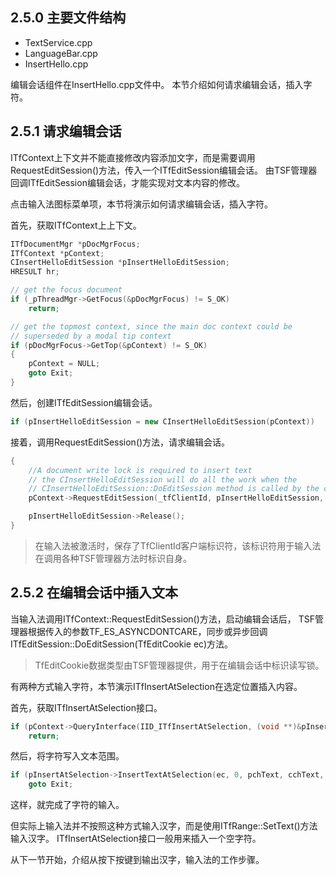 ## 2.5.0 主要文件结构

- TextService.cpp
- LanguageBar.cpp
- InsertHello.cpp

编辑会话组件在InsertHello.cpp文件中。
本节介绍如何请求编辑会话，插入字符。

## 2.5.1 请求编辑会话

ITfContext上下文并不能直接修改内容添加文字，而是需要调用RequestEditSession()方法，传入一个ITfEditSession编辑会话。
由TSF管理器回调ITfEditSession编辑会话，才能实现对文本内容的修改。

点击输入法图标菜单项，本节将演示如何请求编辑会话，插入字符。

首先，获取ITfContext上上下文。

```C++
ITfDocumentMgr *pDocMgrFocus;
ITfContext *pContext;
CInsertHelloEditSession *pInsertHelloEditSession;
HRESULT hr;

// get the focus document
if (_pThreadMgr->GetFocus(&pDocMgrFocus) != S_OK)
	return;

// get the topmost context, since the main doc context could be
// superseded by a modal tip context
if (pDocMgrFocus->GetTop(&pContext) != S_OK)
{
	pContext = NULL;
	goto Exit;
}
```

然后，创建ITfEditSession编辑会话。

```C++
if (pInsertHelloEditSession = new CInsertHelloEditSession(pContext))
```

接着，调用RequestEditSession()方法，请求编辑会话。

```C++
{
	//A document write lock is required to insert text
	// the CInsertHelloEditSession will do all the work when the
	// CInsertHelloEditSession::DoEditSession method is called by the context
	pContext->RequestEditSession(_tfClientId, pInsertHelloEditSession, TF_ES_READWRITE | TF_ES_ASYNCDONTCARE, &hr);

	pInsertHelloEditSession->Release();
}
```

>在输入法被激活时，保存了TfClientId客户端标识符，该标识符用于输入法在调用各种TSF管理器方法时标识自身。

## 2.5.2 在编辑会话中插入文本

当输入法调用ITfContext::RequestEditSession()方法，启动编辑会话后，
TSF管理器根据传入的参数TF_ES_ASYNCDONTCARE，同步或异步回调ITfEditSession::DoEditSession(TfEditCookie ec)方法。

>TfEditCookie数据类型由TSF管理器提供，用于在编辑会话中标识读写锁。

有两种方式输入字符，本节演示ITfInsertAtSelection在选定位置插入内容。

首先，获取ITfInsertAtSelection接口。

```C++
if (pContext->QueryInterface(IID_ITfInsertAtSelection, (void **)&pInsertAtSelection) != S_OK)
	return;
```

然后，将字符写入文本范围。

```C++
if (pInsertAtSelection->InsertTextAtSelection(ec, 0, pchText, cchText, &pRange) != S_OK)
	goto Exit;
```

这样，就完成了字符的输入。

但实际上输入法并不按照这种方式输入汉字，而是使用ITfRange::SetText()方法输入汉字。
ITfInsertAtSelection接口一般用来插入一个空字符。

从下一节开始，介绍从按下按键到输出汉字，输入法的工作步骤。